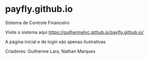 # payfly.github.io
Sistema de Controle Financeiro


Visite o sistema aqui https://guilhermelvc.github.io/payfly.github.io/

A página inicial e de login são apenas ilustrativas


Criadores: Guilherme Lara, Nathan Marques
